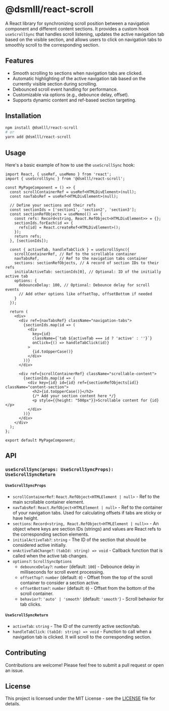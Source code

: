 
# @dsmlll/react-scroll

A React library for synchronizing scroll position between a navigation component and different content sections. It provides a custom hook `useScrollSync` that handles scroll listening, updates the active navigation tab based on the visible section, and allows users to click on navigation tabs to smoothly scroll to the corresponding section.

## Features

- Smooth scrolling to sections when navigation tabs are clicked.
- Automatic highlighting of the active navigation tab based on the currently visible section during scrolling.
- Debounced scroll event handling for performance.
- Customizable via options (e.g., debounce delay, offset).
- Supports dynamic content and ref-based section targeting.

## Installation

```bash
npm install @dsmlll/react-scroll
# or
yarn add @dsmlll/react-scroll
```

## Usage

Here's a basic example of how to use the `useScrollSync` hook:

```tsx
import React, { useRef, useMemo } from 'react';
import { useScrollSync } from '@dsmlll/react-scroll';

const MyPageComponent = () => {
  const scrollContainerRef = useRef<HTMLDivElement>(null);
  const navTabsRef = useRef<HTMLDivElement>(null);

  // Define your sections and their refs
  const sectionIds = ['section1', 'section2', 'section3'];
  const sectionRefObjects = useMemo(() => {
    const refs: Record<string, React.RefObject<HTMLDivElement>> = {};
    sectionIds.forEach(id => {
      refs[id] = React.createRef<HTMLDivElement>();
    });
    return refs;
  }, [sectionIds]);

  const { activeTab, handleTabClick } = useScrollSync({
    scrollContainerRef, // Ref to the scrollable container
    navTabsRef,         // Ref to the navigation tabs container
    sections: sectionRefObjects, // A record of section IDs to their refs
    initialActiveTab: sectionIds[0], // Optional: ID of the initially active tab
    options: {
      debounceDelay: 100, // Optional: Debounce delay for scroll events
      // Add other options like offsetTop, offsetBottom if needed
    }
  });

  return (
    <div>
      <div ref={navTabsRef} className="navigation-tabs">
        {sectionIds.map(id => (
          <div
            key={id}
            className={`tab ${activeTab === id ? 'active' : ''}`}
            onClick={() => handleTabClick(id)}
          >
            {id.toUpperCase()}
          </div>
        ))}
      </div>

      <div ref={scrollContainerRef} className="scrollable-content">
        {sectionIds.map(id => (
          <div key={id} id={id} ref={sectionRefObjects[id]} className="content-section">
            <h2>{id.toUpperCase()}</h2>
            {/* Add your section content here */}
            <p style={{height: "500px"}}>Scrollable content for {id}</p>
          </div>
        ))}
      </div>
    </div>
  );
};

export default MyPageComponent;
```

## API

### `useScrollSync(props: UseScrollSyncProps): UseScrollSyncReturn`

#### `UseScrollSyncProps`

- `scrollContainerRef`: `React.RefObject<HTMLElement | null>` - Ref to the main scrollable container element.
- `navTabsRef`: `React.RefObject<HTMLElement | null>` - Ref to the container of your navigation tabs. Used for calculating offsets if tabs are sticky or have height.
- `sections`: `Record<string, React.RefObject<HTMLElement | null>>` - An object where keys are section IDs (strings) and values are React refs to the corresponding section elements.
- `initialActiveTab?`: `string` - The ID of the section that should be considered active initially.
- `onActiveTabChange?`: `(tabId: string) => void` - Callback function that is called when the active tab changes.
- `options?`: `ScrollSyncOptions`
  - `debounceDelay?`: `number` (default: `100`) - Debounce delay in milliseconds for scroll event processing.
  - `offsetTop?`: `number` (default: `0`) - Offset from the top of the scroll container to consider a section active.
  - `offsetBottom?`: `number` (default: `0`) - Offset from the bottom of the scroll container.
  - `behavior?`: `'auto' | 'smooth'` (default: `'smooth'`) - Scroll behavior for tab clicks.

#### `UseScrollSyncReturn`

- `activeTab`: `string` - The ID of the currently active section/tab.
- `handleTabClick`: `(tabId: string) => void` - Function to call when a navigation tab is clicked. It will scroll to the corresponding section.

## Contributing

Contributions are welcome! Please feel free to submit a pull request or open an issue.

## License

This project is licensed under the MIT License - see the [LICENSE](LICENSE) file for details.
